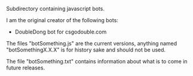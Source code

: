 Subdirectory containing javascript bots.

I am the original creator of the following bots:
- DoubleDong bot for csgodouble.com

The files "botSomething.js" are the current versions, anything named "botSomethingX.X.X" is for history sake and should not be used.

The file "botSomething.txt" contains information about what is to come in future releases.

